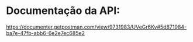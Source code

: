 # Documentação da API:

https://documenter.getpostman.com/view/9731983/UVeGr6Kv#5d871984-ba7e-47fb-abb6-6e2e7ec685e2
